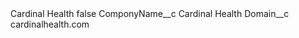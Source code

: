 <?xml version="1.0" encoding="UTF-8"?>
<CustomMetadata xmlns="http://soap.sforce.com/2006/04/metadata" xmlns:xsi="http://www.w3.org/2001/XMLSchema-instance" xmlns:xsd="http://www.w3.org/2001/XMLSchema">
    <label>Cardinal Health</label>
    <protected>false</protected>
    <values>
        <field>ComponyName__c</field>
        <value xsi:type="xsd:string">Cardinal Health</value>
    </values>
    <values>
        <field>Domain__c</field>
        <value xsi:type="xsd:string">cardinalhealth.com</value>
    </values>
</CustomMetadata>
